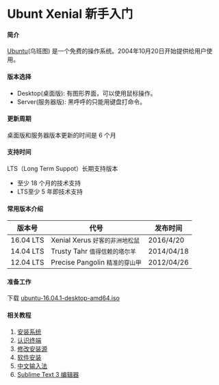 # Ubunt Xenial 新手入门

#### 简介

[Ubuntu](http://www.ubuntu.com/)(乌班图) 是一个免费的操作系统。2004年10月20日开始提供给用户使用。


#### 版本选择

* Desktop(桌面版): 有图形界面，可以使用鼠标操作。
* Server(服务器版): 黑呼呼的只能用键盘打命令。

#### 更新周期

桌面版和服务器版本更新的时间是 6 个月

#### 支持时间
LTS（Long Term Suppot）长期支持版本

* 至少 18 个月的技术支持
* LTS至少 5 年即技术支持

####  常用版本介绍

版本号 | 代号| 发布时间
----------|------------------------------------------|---------------|
16.04 LTS | Xenial Xerus <code>好客的非洲地松鼠</code> | 2016/4/20
14.04 LTS | Trusty Tahr <code>值得信赖的塔尔羊</code>  | 2014/04/18
12.04 LTS | Precise Pangolin <code>精准的穿山甲</code> | 2012/04/26

#### 准备工作

下载 [ubuntu-16.04.1-desktop-amd64.iso](http://mirrors.163.com/ubuntu-releases/16.04.1/ubuntu-16.04.1-desktop-amd64.iso)


#### 相关教程

1. [安装系统](install.md)
2. [认识终端](terminal.md)
3. [修改安装源](sources.md)
4. [软件安装](apt.md)
5. [中文输入法](chinese_input.md)
6. [Sublime Text 3 编辑器](sublime.md)


